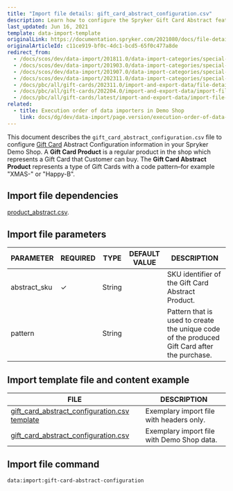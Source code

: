 ```yaml
---
title: "Import file details: gift_card_abstract_configuration.csv"
description: Learn how to configure the Spryker Gift Card Abstract feature by importing data through the gift card abstract configuration csv file.
last_updated: Jun 16, 2021
template: data-import-template
originalLink: https://documentation.spryker.com/2021080/docs/file-details-gift-card-abstract-configurationcsv
originalArticleId: c11ce919-bf0c-4dc1-bcd5-65f0c477a8de
redirect_from:
  - /docs/scos/dev/data-import/201811.0/data-import-categories/special-product-types/gift-cards/file-details-gift-card-abstract-configuration.csv.html
  - /docs/scos/dev/data-import/201903.0/data-import-categories/special-product-types/gift-cards/file-details-gift-card-abstract-configuration.csv.html
  - /docs/scos/dev/data-import/201907.0/data-import-categories/special-product-types/gift-cards/file-details-gift-card-abstract-configuration.csv.html
  - /docs/scos/dev/data-import/202311.0/data-import-categories/special-product-types/gift-cards/file-details-gift-card-abstract-configuration.csv.html
  - /docs/pbc/all/gift-cards/202311.0/import-and-export-data/file-details-gift-card-abstract-configuration.csv.html
  - /docs/pbc/all/gift-cards/202204.0/import-and-export-data/import-file-details-gift-card-abstract-configuration.csv.html
  - /docs/pbc/all/gift-cards/latest/import-and-export-data/import-file-details-gift-card-abstract-configuration.csv.html
related:
  - title: Execution order of data importers in Demo Shop
    link: docs/dg/dev/data-import/page.version/execution-order-of-data-importers.html
---
```


This document describes the `gift_card_abstract_configuration.csv` file to configure [Gift Card](/docs/pbc/all/gift-cards/{{site.version}}/gift-cards.html) Abstract Configuration information in your Spryker Demo Shop. A **Gift Card Product** is a regular product in the shop which represents a Gift Card that Customer can buy. The **Gift Card Abstract Product** represents a type of Gift Cards with a code pattern–for example "XMAS-" or "Happy-B".

## Import file dependencies

[product_abstract.csv](/docs/pbc/all/product-information-management/{{site.version}}/base-shop/import-and-export-data/products-data-import/import-file-details-product-abstract.csv.html).

## Import file parameters

| PARAMETER | REQUIRED | TYPE | DEFAULT VALUE | DESCRIPTION |
| --- | --- | --- | --- | --- |
| abstract_sku | &check; | String |  | SKU identifier of the Gift Card Abstract Product. |
| pattern |  | String |  | Pattern that is used to create the unique code of the produced Gift Card after the purchase. |

## Import template file and content example

| FILE | DESCRIPTION |
| --- | --- |
| [gift_card_abstract_configuration.csv template](https://spryker.s3.eu-central-1.amazonaws.com/docs/Developer+Guide/Back-End/Data+Manipulation/Data+Ingestion/Data+Import/Data+Import+Categories/Special+Product+Types/Gift+Cards/Template+gift_card_abstract_configuration.csv) | Exemplary import file with headers only.  |
| [gift_card_abstract_configuration.csv](https://spryker.s3.eu-central-1.amazonaws.com/docs/Developer+Guide/Back-End/Data+Manipulation/Data+Ingestion/Data+Import/Data+Import+Categories/Special+Product+Types/Gift+Cards/gift_card_abstract_configuration.csv) | Exemplary import file with Demo Shop data. |

## Import file command

```bash
data:import:gift-card-abstract-configuration
```
